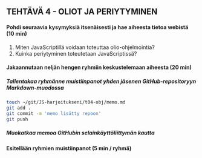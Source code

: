 ## TEHTÄVÄ 4 - OLIOT JA PERIYTYMINEN

#### Pohdi seuraavia kysymyksiä itsenäisesti ja hae aiheesta tietoa webistä (10 min)

1. Miten JavaScriptillä voidaan toteuttaa olio-ohjelmointia?
2. Kuinka periytyminen toteutetaan JavaScriptissä?

#### Jakaannutaan neljän hengen ryhmiin keskustelemaan aiheesta (20 min)

##### Tallentakaa ryhmänne muistiinpanot yhden jäsenen GitHub-repositoryyn Markdown-muodossa

```sh
touch ~/git/JS-harjoitukseni/t04-obj/memo.md
git add .
git commit -m 'memo lisätty repoon'
git push
```

##### Muokatkaa memoa GitHubin selainkäyttöliittymän kautta

#### Esitellään ryhmien muistiinpanot (5 min / ryhmä)
